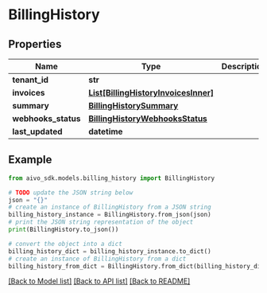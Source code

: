 # BillingHistory


## Properties

Name | Type | Description | Notes
------------ | ------------- | ------------- | -------------
**tenant_id** | **str** |  | 
**invoices** | [**List[BillingHistoryInvoicesInner]**](BillingHistoryInvoicesInner.md) |  | 
**summary** | [**BillingHistorySummary**](BillingHistorySummary.md) |  | [optional] 
**webhooks_status** | [**BillingHistoryWebhooksStatus**](BillingHistoryWebhooksStatus.md) |  | 
**last_updated** | **datetime** |  | 

## Example

```python
from aivo_sdk.models.billing_history import BillingHistory

# TODO update the JSON string below
json = "{}"
# create an instance of BillingHistory from a JSON string
billing_history_instance = BillingHistory.from_json(json)
# print the JSON string representation of the object
print(BillingHistory.to_json())

# convert the object into a dict
billing_history_dict = billing_history_instance.to_dict()
# create an instance of BillingHistory from a dict
billing_history_from_dict = BillingHistory.from_dict(billing_history_dict)
```
[[Back to Model list]](../README.md#documentation-for-models) [[Back to API list]](../README.md#documentation-for-api-endpoints) [[Back to README]](../README.md)


